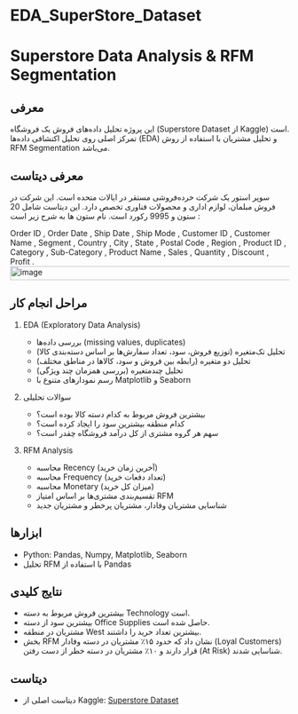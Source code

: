 # EDA_SuperStore_Dataset
# Superstore Data Analysis & RFM Segmentation

## معرفی
این پروژه تحلیل داده‌های فروش یک فروشگاه (Superstore Dataset از Kaggle) است.  
تمرکز اصلی روی تحلیل اکتشافی داده‌ها (EDA) و تحلیل مشتریان با استفاده از روش RFM Segmentation می‌باشد.  
## معرفی دیتاست
سوپر استور یک شرکت خرده‌فروشی مستقر در ایالات متحده است. این شرکت در فروش مبلمان، لوازم اداری و محصولات فناوری تخصص دارد. این دیتاست شامل 20 ستون و 9995 رکورد است. نام ستون ها به شرح زیر است :

Order ID ,	Order Date ,	Ship Date ,	Ship Mode ,	Customer ID ,	Customer Name	, Segment ,	Country ,	City ,	State ,	Postal Code ,	Region ,	Product ID ,	Category ,	Sub-Category ,	Product Name ,	Sales ,	Quantity ,	Discount ,	Profit .
<img width="1601" height="25" alt="image" src="https://github.com/user-attachments/assets/6c22d034-c571-4f74-b272-f64d77cca2d3" />


## مراحل انجام کار
1. EDA (Exploratory Data Analysis)  
   - بررسی داده‌ها (missing values, duplicates)  
   - تحلیل تک‌متغیره (توزیع فروش، سود، تعداد سفارش‌ها بر اساس دسته‌بندی کالا)  
   - تحلیل دو متغیره (رابطه بین فروش و سود، کالاها در مناطق مختلف)  
   - تحلیل چندمتغیره (بررسی همزمان چند ویژگی)  
   - رسم نمودارهای متنوع با Matplotlib و Seaborn  

2. سوالات تحلیلی  
   - بیشترین فروش مربوط به کدام دسته کالا بوده است؟  
   - کدام منطقه بیشترین سود را ایجاد کرده است؟  
   - سهم هر گروه مشتری از کل درآمد فروشگاه چقدر است؟  

3. RFM Analysis  
   - محاسبه Recency (آخرین زمان خرید)  
   - محاسبه Frequency (تعداد دفعات خرید)  
   - محاسبه Monetary (میزان کل خرید)  
   - تقسیم‌بندی مشتری‌ها بر اساس امتیاز RFM  
   - شناسایی مشتریان وفادار، مشتریان پرخطر و مشتریان جدید  

## ابزارها
- Python: Pandas, Numpy, Matplotlib, Seaborn  
- تحلیل RFM با استفاده از Pandas  

## نتایج کلیدی
- بیشترین فروش مربوط به دسته Technology است.  
- بیشترین سود از دسته Office Supplies حاصل شده است.  
- مشتریان در منطقه West بیشترین تعداد خرید را داشتند.  
- بخش RFM نشان داد که حدود ۱۵٪ مشتریان در دسته وفادار (Loyal Customers) قرار دارند و ۱۰٪ مشتریان در دسته خطر از دست رفتن (At Risk) شناسایی شدند.  

## دیتاست
- دیتاست اصلی از Kaggle: [Superstore Dataset](https://www.kaggle.com/datasets)
